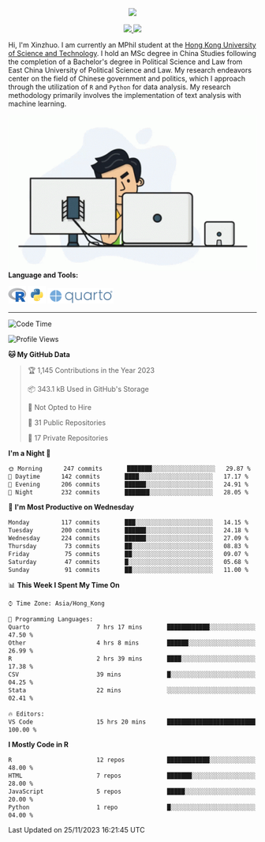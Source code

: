 <div align='center'>
<img src='https://readme-typing-svg.herokuapp.com?font=Lora&color=4d3900&center=true&lines=HKUST+Mphil+in+SOSC;Focus+on+China;Code+for+PoliSci'/>
</div>

<p align='center'>
 <a href
='https://www.linkedin.com/in/xinzhuo-huang-5161011ba/' target='_blank'>
        <img src='https://img.shields.io/badge/linkedin%20-%230077B5.svg?&style=for-the-badge&logo=linkedin&logoColor=white'/>
    </a>
 <a href='https://twitter.com/HsinchoH' target='_blank'>
        <img src='https://img.shields.io/badge/Twitter-1DA1F2?style=for-the-badge&logo=twitter&logoColor=white'/>
    </a>
    </p>
    
Hi, I'm Xinzhuo. I am currently an MPhil student at the [Hong Kong University of Science and Technology](https://sosc.hkust.edu.hk/node/613). I hold an MSc degree in China Studies following the completion of a Bachelor's degree in Political Science and Law from East China University of Political Science and Law. My research endeavors center on the field of Chinese government and politics, which I approach through the utilization of `R` and `Python` for data analysis. My research methodology primarily involves the implementation of text analysis with machine learning.




<img align='right' src="https://github.com/xinzhuohkust/xinzhuohkust/blob/main/programmer.gif" width="590">



**Language and Tools:**  

<code><img height="36" src="https://raw.githubusercontent.com/github/explore/80688e429a7d4ef2fca1e82350fe8e3517d3494d/topics/r/r.png"></code>
<code><img height="36" src="https://raw.githubusercontent.com/github/explore/80688e429a7d4ef2fca1e82350fe8e3517d3494d/topics/python/python.png"></code>
<code><img height="32" src="https://github.com/quarto-dev/quarto-r/blob/main/man/figures/quarto.png"></code>

---
<!--START_SECTION:waka-->
![Code Time](http://img.shields.io/badge/Code%20Time-1%2C158%20hrs%2029%20mins-blue)

![Profile Views](http://img.shields.io/badge/Profile%20Views-0-blue)

**🐱 My GitHub Data** 

> 🏆 1,145 Contributions in the Year 2023
 > 
> 📦 343.1 kB Used in GitHub's Storage 
 > 
> 🚫 Not Opted to Hire
 > 
> 📜 31 Public Repositories 
 > 
> 🔑 17 Private Repositories  
 > 
**I'm a Night 🦉** 

```text
🌞 Morning      247 commits       ███████░░░░░░░░░░░░░░░░░░   29.87 % 
🌆 Daytime      142 commits       ████░░░░░░░░░░░░░░░░░░░░░   17.17 % 
🌃 Evening      206 commits       ██████░░░░░░░░░░░░░░░░░░░   24.91 % 
🌙 Night        232 commits       ███████░░░░░░░░░░░░░░░░░░   28.05 % 

```
📅 **I'm Most Productive on Wednesday** 

```text
Monday         117 commits       ███░░░░░░░░░░░░░░░░░░░░░░   14.15 % 
Tuesday        200 commits       ██████░░░░░░░░░░░░░░░░░░░   24.18 % 
Wednesday      224 commits       ██████░░░░░░░░░░░░░░░░░░░   27.09 % 
Thursday        73 commits       ██░░░░░░░░░░░░░░░░░░░░░░░   08.83 % 
Friday          75 commits       ██░░░░░░░░░░░░░░░░░░░░░░░   09.07 % 
Saturday        47 commits       █░░░░░░░░░░░░░░░░░░░░░░░░   05.68 % 
Sunday          91 commits       ██░░░░░░░░░░░░░░░░░░░░░░░   11.00 % 

```


📊 **This Week I Spent My Time On** 

```text
⌚︎ Time Zone: Asia/Hong_Kong

💬 Programming Languages: 
Quarto                   7 hrs 17 mins       ████████████░░░░░░░░░░░░░   47.50 % 
Other                    4 hrs 8 mins        ██████░░░░░░░░░░░░░░░░░░░   26.99 % 
R                        2 hrs 39 mins       ████░░░░░░░░░░░░░░░░░░░░░   17.38 % 
CSV                      39 mins             █░░░░░░░░░░░░░░░░░░░░░░░░   04.25 % 
Stata                    22 mins             ░░░░░░░░░░░░░░░░░░░░░░░░░   02.41 % 

🔥 Editors: 
VS Code                  15 hrs 20 mins      █████████████████████████   100.00 % 

```

**I Mostly Code in R** 

```text
R                        12 repos            ████████████░░░░░░░░░░░░░   48.00 % 
HTML                     7 repos             ███████░░░░░░░░░░░░░░░░░░   28.00 % 
JavaScript               5 repos             █████░░░░░░░░░░░░░░░░░░░░   20.00 % 
Python                   1 repo              █░░░░░░░░░░░░░░░░░░░░░░░░   04.00 % 

```



 Last Updated on 25/11/2023 16:21:45 UTC
<!--END_SECTION:waka-->
    
    
    
    
    
    
    
    
